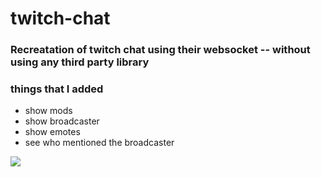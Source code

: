 # twitch-chat
### Recreatation of twitch chat using their websocket -- without using any third party library

### things that I added
- show mods 
- show broadcaster
- show emotes
- see who mentioned the broadcaster

<img src="https://user-images.githubusercontent.com/34491203/154595235-eee1be7e-2b51-4574-99f5-80d143235613.png"></img>
